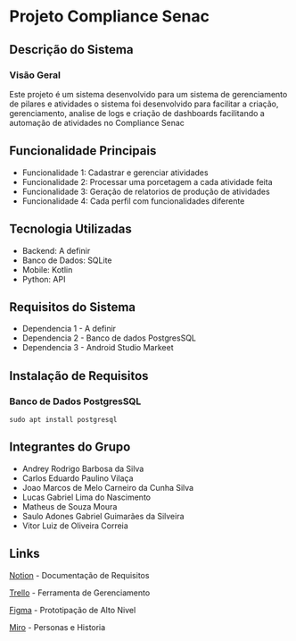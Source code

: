 # Projeto Compliance Senac

## Descrição do Sistema

### Visão Geral

Este projeto é um sistema desenvolvido para um sistema de gerenciamento de pilares e atividades o sistema foi desenvolvido para facilitar a criação, gerenciamento, analise de logs e criação de dashboards facilitando a automação de atividades no Compliance Senac

## Funcionalidade Principais

* Funcionalidade 1: Cadastrar e gerenciar atividades
* Funcionalidade 2: Processar uma porcetagem a cada atividade feita
* Funcionalidade 3: Geração de relatorios de produção de atividades
* Funcionalidade 4: Cada perfil com funcionalidades diferente

## Tecnologia Utilizadas

* Backend: A definir
* Banco de Dados: SQLite
* Mobile: Kotlin
* Python: API

## Requisitos do Sistema

* Dependencia 1 - A definir
* Dependencia 2 - Banco de dados PostgresSQL
* Dependencia 3 - Android Studio Markeet

## Instalação de Requisitos

### Banco  de Dados PostgresSQL

`` sudo apt install postgresql ``


## Integrantes do Grupo
* Andrey Rodrigo Barbosa da Silva
* Carlos Eduardo Paulino Vilaça
* Joao Marcos de Melo Carneiro da Cunha Silva
* Lucas Gabriel Lima do Nascimento
* Matheus de Souza Moura
* Saulo Adones Gabriel Guimarães da Silveira
* Vitor Luiz de Oliveira Correia

## Links
[Notion](https://www.notion.so/Sistema-de-Ouvidoria-do-SENAC-1a6cf81c640d8080b6d3f4cd051740fa?pvs=4) - Documentação de Requisitos

[Trello](https://trello.com/invite/b/67ec3fa72b0388fbbbc61382/ATTI65e83e7e71fbc4b6e05d9965b82e2f0fDD78737D/projeto-integrador) - Ferramenta de Gerenciamento

[Figma](https://www.figma.com/design/hzO79KFKydvrj3Y4NApAbE/Projeto-do-Grupo-4?node-id=2-6) - Prototipação de Alto Nivel

[Miro](https://miro.com/app/board/uXjVIFXhKPU=/?inviteKey=VzVFWVVWTWl6dU13cFJuN2wvVjE4UytHVXlhak5KNWtXblhKY2x5ZkRkd0pXdlYvVDlqZTZHdjlJeWRBTzB0S1kzT1E2RE84bEt2VDkzTzNXVXBHaURrZlk4NlVtVmc4SzJVQllVM0hPZHlYQ0hNcjQ0a0JJR2Mra0tnVFNwTFJyVmtkMG5hNDA3dVlncnBvRVB2ZXBnPT0hdjE=) - Personas e Historia
